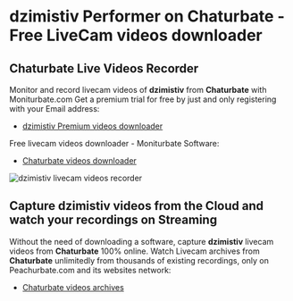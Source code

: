 # dzimistiv Performer on Chaturbate - Free LiveCam videos downloader

## Chaturbate Live Videos Recorder

Monitor and record livecam videos of **dzimistiv** from **Chaturbate** with Moniturbate.com
Get a premium trial for free by just and only registering with your Email address:
* [dzimistiv Premium videos downloader](https://moniturbate.com/request-demo-licence-key.html)

Free livecam videos downloader - Moniturbate Software:
* [Chaturbate videos downloader](https://moniturbate.com/moniturbate-download-software.html)

![dzimistiv livecam videos recorder](https://peachurnet.com/templates/moniturbate-software.png)


## Capture dzimistiv videos from the Cloud and watch your recordings on Streaming

Without the need of downloading a software, capture **dzimistiv** livecam videos from **Chaturbate** 100% online.
Watch Livecam archives from **Chaturbate** unlimitedly from thousands of existing recordings, only on Peachurbate.com and its websites network:
* [Chaturbate videos archives](https://peachurnet.com/)